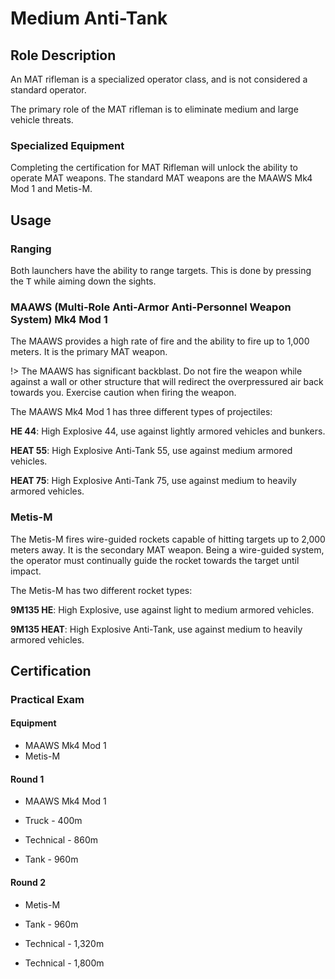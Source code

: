 # Medium Anti-Tank

## Role Description

An MAT rifleman is a specialized operator class, and is not considered a standard operator.

The primary role of the MAT rifleman is to eliminate medium and large vehicle threats.

### Specialized Equipment

Completing the certification for MAT Rifleman will unlock the ability to operate MAT weapons. The standard MAT weapons are the MAAWS Mk4 Mod 1 and Metis-M.

## Usage

### Ranging

Both launchers have the ability to range targets. This is done by pressing the <kbd>T</kbd> while aiming down the sights.

### MAAWS (Multi-Role Anti-Armor Anti-Personnel Weapon System) Mk4 Mod 1

The MAAWS provides a high rate of fire and the ability to fire up to 1,000 meters. It is the primary MAT weapon.

!> The MAAWS has significant backblast. Do not fire the weapon while against a wall or other structure that will redirect the overpressured air back towards you. Exercise caution when firing the weapon.

The MAAWS Mk4 Mod 1 has three different types of projectiles:

**HE 44**: High Explosive 44, use against lightly armored vehicles and bunkers.

**HEAT 55**: High Explosive Anti-Tank 55, use against medium armored vehicles.

**HEAT 75**: High Explosive Anti-Tank 75, use against medium to heavily armored vehicles.

### Metis-M

The Metis-M fires wire-guided rockets capable of hitting targets up to 2,000 meters away. It is the secondary MAT weapon. Being a wire-guided system, the operator must continually guide the rocket towards the target until impact.

The Metis-M has two different rocket types:

**9M135 HE**: High Explosive, use against light to medium armored vehicles.

**9M135 HEAT**: High Explosive Anti-Tank, use against medium to heavily armored vehicles.


## Certification

### Practical Exam

#### Equipment

- MAAWS Mk4 Mod 1
- Metis-M

#### Round 1

- MAAWS Mk4 Mod 1

- Truck     - 400m
- Technical - 860m
- Tank      - 960m

#### Round 2

- Metis-M

- Tank      - 960m
- Technical - 1,320m
- Technical - 1,800m
